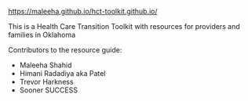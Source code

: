 https://maleeha.github.io/hct-toolkit.github.io/

This is a Health Care Transition Toolkit with resources for providers and families in Oklahoma


Contributors to the resource guide:
- Maleeha Shahid
- Himani Radadiya aka Patel
- Trevor Harkness
- Sooner SUCCESS
